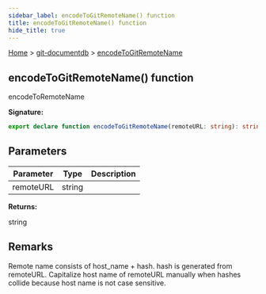 ```yaml
---
sidebar_label: encodeToGitRemoteName() function
title: encodeToGitRemoteName() function
hide_title: true
---
```


[Home](./index.md) &gt; [git-documentdb](./git-documentdb.md) &gt; [encodeToGitRemoteName](./git-documentdb.encodetogitremotename.md)

## encodeToGitRemoteName() function

encodeToRemoteName

<b>Signature:</b>

```typescript
export declare function encodeToGitRemoteName(remoteURL: string): string;
```

## Parameters

|  Parameter | Type | Description |
|  --- | --- | --- |
|  remoteURL | string |  |

<b>Returns:</b>

string

## Remarks

Remote name consists of host\_name + hash. hash is generated from remoteURL. Capitalize host name of remoteURL manually when hashes collide because host name is not case sensitive.


